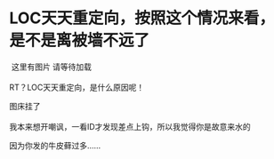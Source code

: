 # LOC天天重定向，按照这个情况来看，是不是离被墙不远了


<img id="aimg_qkUgU" onclick="zoom(this, this.src, 0, 0, 0)" class="zoom" src="https://s1.ax1x.com/2020/10/31/Bd9YvT.png" onmouseover="img_onmouseoverfunc(this)" onload="thumbImg(this)" border="0" alt="" /> 这里有图片 请等待加载<br />
<br />
RT？LOC天天重定向，是什么原因呢！ 

图床挂了<br />
<br />
我本来想开嘲讽，一看ID才发现差点上钩，所以我觉得你是故意来水的<img src="static/image/smiley/yct/008.gif" smilieid="39" border="0" alt="" /><img id="aimg_tNXo7" onclick="zoom(this, this.src, 0, 0, 0)" class="zoom" src="https://cdn.jsdelivr.net/gh/hishis/forum-master/public/images/patch.gif" onmouseover="img_onmouseoverfunc(this)" onload="thumbImg(this)" border="0" alt="" />

因为你发的牛皮藓过多……
